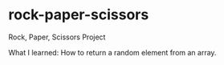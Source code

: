 # rock-paper-scissors
Rock, Paper, Scissors Project

What I learned:
How to return a random element from an array.
